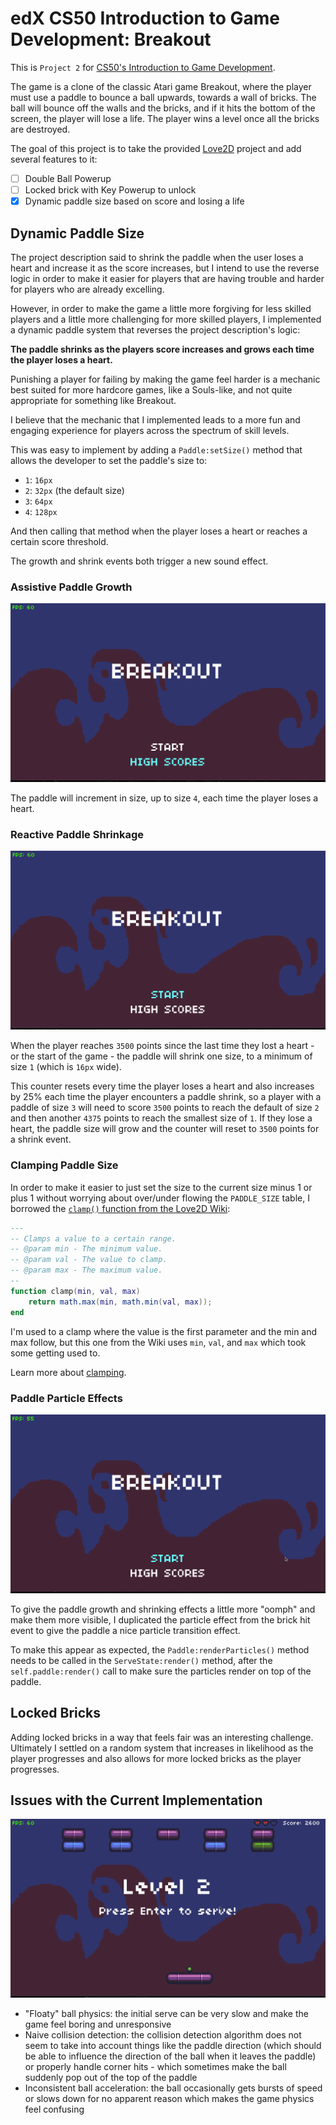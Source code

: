 # edX CS50 Introduction to Game Development: Breakout

This is `Project 2` for [CS50's Introduction to Game Development](https://cs50.harvard.edu/games/2018/).

The game is a clone of the classic Atari game Breakout, where the player must use a paddle to bounce a ball upwards, towards a wall of bricks. The ball will bounce off the walls and the bricks, and if it hits the bottom of the screen, the player will lose a life. The player wins a level once all the bricks are destroyed.

The goal of this project is to take the provided [Love2D]() project and add several features to it:

- [ ] Double Ball Powerup
- [ ] Locked brick with Key Powerup to unlock
- [x] Dynamic paddle size based on score and losing a life

## Dynamic Paddle Size

The project description said to shrink the paddle when the user loses a heart and increase it as the score increases, but I intend to use the reverse logic in order to make it easier for players that are having trouble and harder for players who are already excelling.

However, in order to make the game a little more forgiving for less skilled players and a little more challenging for more skilled players, I implemented a dynamic paddle system that reverses the project description's logic:

**The paddle shrinks as the players score increases and grows each time the player loses a heart.**

Punishing a player for failing by making the game feel harder is a mechanic best suited for more hardcore games, like a Souls-like, and not quite appropriate for something like Breakout.

I believe that the mechanic that I implemented leads to a more fun and engaging experience for players across the spectrum of skill levels.

This was easy to implement by adding a `Paddle:setSize()` method that allows the developer to set the paddle's size to:

- `1`: `16px`
- `2`: `32px` (the default size)
- `3`: `64px`
- `4`: `128px`

And then calling that method when the player loses a heart or reaches a certain score threshold.

The growth and shrink events both trigger a new sound effect.

### Assistive Paddle Growth

![paddle growing](./assets/breakout-paddle-help.gif)

The paddle will increment in size, up to size `4`, each time the player loses a heart.

### Reactive Paddle Shrinkage 

![paddle shrinking](./assets/breakout-paddle-shrink.gif)

When the player reaches `3500` points since the last time they lost a heart - or the start of the game - the paddle will shrink one size, to a minimum of size `1` (which is `16px` wide).

This counter resets every time the player loses a heart and also increases by 25% each time the player encounters a paddle shrink, so a player with a paddle of size `3` will need to score `3500` points to reach the default of size `2` and then another `4375` points to reach the smallest size of `1`. If they lose a heart, the paddle size will grow and the counter will reset to `3500` points for a shrink event.

### Clamping Paddle Size

In order to make it easier to just set the size to the current size minus 1 or plus 1 without worrying about over/under flowing the `PADDLE_SIZE` table, I borrowed the [`clamp()` function from the Love2D Wiki](https://love2d.org/wiki/Clamping):

```lua
---
-- Clamps a value to a certain range.
-- @param min - The minimum value.
-- @param val - The value to clamp.
-- @param max - The maximum value.
--
function clamp(min, val, max)
    return math.max(min, math.min(val, max));
end
```

I'm used to a clamp where the value is the first parameter and the min and max follow, but this one from the Wiki uses `min`, `val`, and `max` which took some getting used to.

Learn more about [clamping](https://en.wikipedia.org/wiki/Clamping_(graphics)).

### Paddle Particle Effects

![paddle particles](./assets/breakout-paddle-particles.gif)

To give the paddle growth and shrinking effects a little more "oomph" and make them more visible, I duplicated the particle effect from the brick hit event to give the paddle a nice particle transition effect.

To make this appear as expected, the `Paddle:renderParticles()` method needs to be called in the `ServeState:render()` method, after the `self.paddle:render()` call to make sure the particles render on top of the paddle.

## Locked Bricks

Adding locked bricks in a way that feels fair was an interesting challenge. Ultimately I settled on a random system that increases in likelihood as the player progresses and also allows for more locked bricks as the player progresses.

## Issues with the Current Implementation

![janky phsyics](./assets/breakout-janky.gif)

- "Floaty" ball physics: the initial serve can be very slow and make the game feel boring and unresponsive
- Naive collision detection: the collision detection algorithm does not seem to take into account things like the paddle direction (which should be able to influence the direction of the ball when it leaves the paddle) or properly handle corner hits - which sometimes make the ball suddenly pop out of the top of the paddle
- Inconsistent ball acceleration: the ball occasionally gets bursts of speed or slows down for no apparent reason which makes the game physics feel confusing

